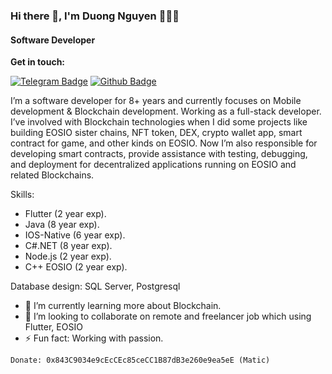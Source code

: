 ### Hi there 👋, I'm Duong Nguyen 👨🏻‍💻

#### Software Developer

**Get in touch:**

[![Telegram Badge](https://img.shields.io/badge/-Cra5hs-0072b1?style=flat&logo=Telegram&logoColor=white&link=https://t.me/Cr5sh)](https://t.me/Cra5hs) 
[![Github Badge](https://img.shields.io/badge/-Cra5hs-grey?style=flat&logo=github&logoColor=white&link=https://github.com/Cra5hs/)](https://www.github.com/Cra5hs/)

I’m a software developer for 8+ years and currently focuses on Mobile development & Blockchain development. 
Working as a full-stack developer. 
I’ve involved with Blockchain technologies when I did some projects like building EOSIO sister chains, NFT token, DEX, crypto wallet app, smart contract for game, and other kinds on EOSIO. 
Now I’m also responsible for developing smart contracts, provide assistance with testing, debugging, and deployment for decentralized applications running on EOSIO and related Blockchains.


Skills: 
- Flutter (2 year exp).
- Java (8 year exp).
- IOS-Native (6 year exp).
- C#.NET (8 year exp).
- Node.js (2 year exp).
- C++ EOSIO (2 year exp).


Database design: SQL Server, Postgresql

- 🌱 I’m currently learning more about Blockchain.
- 👯 I’m looking to collaborate on remote and freelancer job which using Flutter, EOSIO
- ⚡ Fun fact: Working with passion.


```
Donate: 0x843C9034e9cEcCEc85ceCC1B87dB3e260e9ea5eE (Matic)
```
